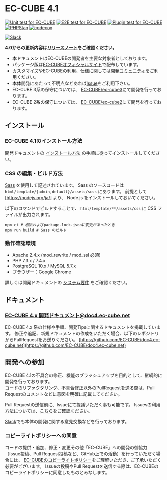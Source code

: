 # EC-CUBE 4.1

[![Unit test for EC-CUBE](https://github.com/EC-CUBE/ec-cube/actions/workflows/unit-test.yml/badge.svg?branch=4.1)](https://github.com/EC-CUBE/ec-cube/actions/workflows/unit-test.yml)
[![E2E test for EC-CUBE](https://github.com/EC-CUBE/ec-cube/actions/workflows/e2e-test.yml/badge.svg?branch=4.1)](https://github.com/EC-CUBE/ec-cube/actions/workflows/e2e-test.yml)
[![Plugin test for EC-CUBE](https://github.com/EC-CUBE/ec-cube/actions/workflows/plugin-test.yml/badge.svg?branch=4.1)](https://github.com/EC-CUBE/ec-cube/actions/workflows/plugin-test.yml)
[![PHPStan](https://github.com/EC-CUBE/ec-cube/actions/workflows/phpstan.yml/badge.svg?branch=4.1)](https://github.com/EC-CUBE/ec-cube/actions/workflows/phpstan.yml)
[![codecov](https://codecov.io/gh/EC-CUBE/ec-cube/branch/4.1/graph/badge.svg?token=BhnPjjvfwd)](https://codecov.io/gh/EC-CUBE/ec-cube)

[![Slack](https://img.shields.io/badge/slack-join%5fchat-brightgreen.svg?style=flat)](https://join.slack.com/t/ec-cube/shared_invite/enQtNDA1MDYzNDQxMTIzLTY5MTRhOGQ2MmZhMjQxYTAwMmVlMDc5MDU2NjJlZmFiM2E3M2Q0M2Y3OTRlMGY4NTQzN2JiZDBkNmQwNTUzYzc)

**4.0からの更新内容は[リリースノート](https://github.com/EC-CUBE/ec-cube/releases/tag/4.1.0)をご確認ください。**

+ 本ドキュメントはEC-CUBEの開発者を主要な対象者としております。
+ パッケージ版は[EC-CUBEオフィシャルサイト](https://www.ec-cube.net)で配布しています。
+ カスタマイズやEC-CUBEの利用、仕様に関しては[開発コミュニティ](https://xoops.ec-cube.net)をご利用ください。
+ 本体開発にあたって不明点などあれば[Issue](https://github.com/EC-CUBE/ec-cube/wiki/Issues%E3%81%AE%E5%88%A9%E7%94%A8%E6%96%B9%E6%B3%95)をご利用下さい。
+ EC-CUBE 3系の保守については、 [EC-CUBE/ec-cube3](https://github.com/EC-CUBE/ec-cube3/)にて開発を行っております。
+ EC-CUBE 2系の保守については、 [EC-CUBE/ec-cube2](https://github.com/EC-CUBE/ec-cube2/)にて開発を行っております。

## インストール

### EC-CUBE 4.1のインストール方法

開発ドキュメントの [インストール方法](https://doc4.ec-cube.net/quickstart/install) の手順に従ってインストールしてください。

### CSS の編集・ビルド方法

[Sass](https://sass-lang.com) を使用して記述されています。
Sass のソースコードは `html/template/{admin,default}/assets/scss` にあります。
前提として [https://nodejs.org/ja/] より、 Node.js をインストールしておいてください。

以下のコマンドでビルドすることで、 `html/template/**/assets/css` に CSS ファイルが出力されます。

```shell
npm ci # 初回およびpackage-lock.jsonに変更があったとき
npm run build # Sass のビルド
```

### 動作確認環境

* Apache 2.4.x (mod_rewrite / mod_ssl 必須)
* PHP 7.3.x / 7.4.x
* PostgreSQL 10.x / MySQL 5.7.x
* ブラウザー：Google Chrome

詳しくは開発ドキュメントの [システム要件](https://doc4.ec-cube.net/quickstart/requirement) をご確認ください。

## ドキュメント

### [EC-CUBE 4.x 開発ドキュメント@doc4.ec-cube.net](https://doc4.ec-cube.net/)


EC-CUBE 4.x 系の仕様や手順、開発Tipsに関するドキュメントを掲載しています。
修正や追記、新規ドキュメントの作成をいただく場合、以下のレポジトリからPullRequestをお送りください。
[https://github.com/EC-CUBE/doc4.ec-cube.net](https://github.com/EC-CUBE/doc4.ec-cube.net)

## 開発への参加

EC-CUBE 4.1の不具合の修正、機能のブラッシュアップを目的として、継続的に開発を行っております。  
コードのリファクタリング、不具合修正以外のPullRequestを送る際は、Pull Requestのコメントなどに意図を明確に記載してください。  

Pull Requestの送信前に、Issueにて提議いただく事も可能です。
Issuesの利用方法については、[こちら](https://github.com/EC-CUBE/ec-cube/wiki/Issues%E3%81%AE%E5%88%A9%E7%94%A8%E6%96%B9%E6%B3%95)をご確認ください。

[Slack](https://join.slack.com/t/ec-cube/shared_invite/enQtNDA1MDYzNDQxMTIzLTY5MTRhOGQ2MmZhMjQxYTAwMmVlMDc5MDU2NjJlZmFiM2E3M2Q0M2Y3OTRlMGY4NTQzN2JiZDBkNmQwNTUzYzc)でも本体の開発に関する意見交換などを行っております。



### コピーライトポリシーへの同意

コードの提供・追加、修正・変更その他「EC-CUBE」への開発の御協力（Issue投稿、Pull Request投稿など、GitHub上での活動）を行っていただく場合には、
[EC-CUBEのコピーライトポリシー](https://github.com/EC-CUBE/ec-cube/wiki/EC-CUBE%E3%81%AE%E3%82%B3%E3%83%94%E3%83%BC%E3%83%A9%E3%82%A4%E3%83%88%E3%83%9D%E3%83%AA%E3%82%B7%E3%83%BC)をご理解いただき、ご了承いただく必要がございます。
Issueの投稿やPull Requestを送信する際は、EC-CUBEのコピーライトポリシーに同意したものとみなします。
